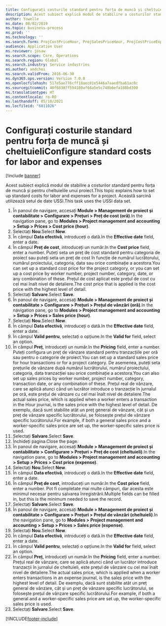 ```yaml
---
title: Configurați costurile standard pentru forța de muncă și cheltuieli
description: Acest subiect explică modul de stabilire a costurilor standard pentru forța de muncă și pentru cheltuielile unui proiect.
author: Yowelle
ms.date: 08/02/2019
ms.topic: business-process
ms.prod: ''
ms.technology: ''
ms.search.form: ProjCostPriceHour, ProjSalesPriceHour, ProjCostPriceExpense, ProjSalesPriceCost
audience: Application User
ms.reviewer: josaw
ms.search.scope: Core, Operations
ms.search.region: Global
ms.search.industry: Service industries
ms.author: andchoi
ms.search.validFrom: 2016-06-30
ms.dyn365.ops.version: Version 7.0.0
ms.openlocfilehash: 517e5ae776cff18aec81e5446a7aaedfba61ac0c
ms.sourcegitcommit: 40f68387f594180af64a5e5c748b6efa188bd300
ms.translationtype: HT
ms.contentlocale: ro-RO
ms.lasthandoff: 05/10/2021
ms.locfileid: "6011026"
---
```

# <a name="configure-standard-costs-for-labor-and-expenses"></a><span data-ttu-id="5ac17-103">Configurați costurile standard pentru forța de muncă și cheltuieli</span><span class="sxs-lookup"><span data-stu-id="5ac17-103">Configure standard costs for labor and expenses</span></span>

[!include [banner](../../includes/banner.md)]

<span data-ttu-id="5ac17-104">Acest subiect explică modul de stabilire a costurilor standard pentru forța de muncă și pentru cheltuielile unui proiect.</span><span class="sxs-lookup"><span data-stu-id="5ac17-104">This topic explains how to set up standard costs for labor and expenses for a project.</span></span> <span data-ttu-id="5ac17-105">Această sarcină utilizează setul de date USSI.</span><span class="sxs-lookup"><span data-stu-id="5ac17-105">This task uses the USSI data set.</span></span>

1. <span data-ttu-id="5ac17-106">În panoul de navigare, accesați **Module > Management de proiect și contabilitate > Configurare > Prețuri > Preț de cost (oră)**.</span><span class="sxs-lookup"><span data-stu-id="5ac17-106">In the navigation pane, go to **Modules > Project management and accounting > Setup > Prices > Cost price (hour)**.</span></span>
2. <span data-ttu-id="5ac17-107">Selectați **Nou**.</span><span class="sxs-lookup"><span data-stu-id="5ac17-107">Select **New**.</span></span>
3. <span data-ttu-id="5ac17-108">În câmpul **Data efectivă**, introduceți o dată.</span><span class="sxs-lookup"><span data-stu-id="5ac17-108">In the **Effective date** field, enter a date.</span></span>
4. <span data-ttu-id="5ac17-109">În câmpul **Preț de cost**, introduceți un număr.</span><span class="sxs-lookup"><span data-stu-id="5ac17-109">In the **Cost price** field, enter a number.</span></span> <span data-ttu-id="5ac17-110">Puteți seta un preț de cost standard pentru categoria de proiect sau puteți seta un preț de cost în funcție de numărul lucrătorului, numărul proiectului, categoria, data sau orice combinație a acestora.</span><span class="sxs-lookup"><span data-stu-id="5ac17-110">You can set up a standard cost price for the project category, or you can set up a cost price by worker number, project number, category, date, or any combination of these.</span></span> <span data-ttu-id="5ac17-111">Prețul de cost aplicat este prețul de cost cu cel mai înalt nivel de detaliere.</span><span class="sxs-lookup"><span data-stu-id="5ac17-111">The cost price that is applied is the cost price with the highest level of detail.</span></span>  
5. <span data-ttu-id="5ac17-112">Selectați **Salvare**.</span><span class="sxs-lookup"><span data-stu-id="5ac17-112">Select **Save**.</span></span>
6. <span data-ttu-id="5ac17-113">În panoul de navigare, accesați **Module > Management de proiect și contabilitate > Configurare > Prețuri > Prețul de vânzări (oră)**.</span><span class="sxs-lookup"><span data-stu-id="5ac17-113">In the navigation pane, go to **Modules > Project management and accounting > Setup > Prices > Sales price (hour)**.</span></span>
7. <span data-ttu-id="5ac17-114">Selectați **Nou**.</span><span class="sxs-lookup"><span data-stu-id="5ac17-114">Select **New**.</span></span>
8. <span data-ttu-id="5ac17-115">În câmpul **Data efectivă**, introduceți o dată.</span><span class="sxs-lookup"><span data-stu-id="5ac17-115">In the **Effective date** field, enter a date.</span></span>
9. <span data-ttu-id="5ac17-116">În câmpul **Valid pentru**, selectați o opțiune.</span><span class="sxs-lookup"><span data-stu-id="5ac17-116">In the **Valid for** field, select an option.</span></span>
10. <span data-ttu-id="5ac17-117">În câmpul **Preț**, introduceți un număr.</span><span class="sxs-lookup"><span data-stu-id="5ac17-117">In the **Pricing** field, enter a number.</span></span> <span data-ttu-id="5ac17-118">Puteți configura un preț de vânzare standard pentru tranzacțiile per oră sau pentru o categorie de proiect.</span><span class="sxs-lookup"><span data-stu-id="5ac17-118">You can set up a standard sales price for hour transactions or for a project category.</span></span> <span data-ttu-id="5ac17-119">De asemenea, puteți seta prețurile de vânzare după numărul lucrătorului, numărul proiectului, categoria, data tranzacției sau orice combinație a acestora.</span><span class="sxs-lookup"><span data-stu-id="5ac17-119">You can also set up sales prices by worker number, project number, category, transaction date, or any combination of these.</span></span> <span data-ttu-id="5ac17-120">Prețul real de vânzare, care se aplică atunci când un lucrător introduce o tranzacție în jurnalul pe oră, este prețul de vânzare cu cel mai înalt nivel de detaliere.</span><span class="sxs-lookup"><span data-stu-id="5ac17-120">The actual sales price, which is applied when a worker enters a transaction in the Hour journal, is the sales price with the highest level of detail.</span></span> <span data-ttu-id="5ac17-121">De exemplu, dacă sunt stabilite atât un preț general de vânzare, cât și un preț de vânzare specific lucrătorului, se folosește prețul de vânzare specific lucrătorului.</span><span class="sxs-lookup"><span data-stu-id="5ac17-121">For example, if both a general sales price and a worker-specific sales price are set up, the worker-specific sales price is used.</span></span>  
11. <span data-ttu-id="5ac17-122">Selectați **Salvare**.</span><span class="sxs-lookup"><span data-stu-id="5ac17-122">Select **Save**.</span></span>
12. <span data-ttu-id="5ac17-123">Închideți pagina.</span><span class="sxs-lookup"><span data-stu-id="5ac17-123">Close the page.</span></span>
13. <span data-ttu-id="5ac17-124">În panoul de navigare, accesați **Module > Management de proiect și contabilitate > Configurare > Prețuri > Preț de cost (cheltuieli)**.</span><span class="sxs-lookup"><span data-stu-id="5ac17-124">In the navigation pane, go to **Modules > Project management and accounting > Setup > Prices > Cost price (expense)**.</span></span>
14. <span data-ttu-id="5ac17-125">Selectați **Nou**.</span><span class="sxs-lookup"><span data-stu-id="5ac17-125">Select **New**.</span></span>
15. <span data-ttu-id="5ac17-126">În câmpul **Data efectivă**, introduceți o dată.</span><span class="sxs-lookup"><span data-stu-id="5ac17-126">In the **Effective date** field, enter a date.</span></span>
16. <span data-ttu-id="5ac17-127">În câmpul **Preț de cost**, introduceți un număr.</span><span class="sxs-lookup"><span data-stu-id="5ac17-127">In the **Cost price** field, enter a number.</span></span> <span data-ttu-id="5ac17-128">Pot fi completate mai multe câmpuri, dar acesta este minimul necesar pentru salvarea înregistrării.</span><span class="sxs-lookup"><span data-stu-id="5ac17-128">Multiple fields can be filled in, but this is the minimum needed to save the record.</span></span>  
17. <span data-ttu-id="5ac17-129">Selectați **Salvare**.</span><span class="sxs-lookup"><span data-stu-id="5ac17-129">Select **Save**.</span></span>
18. <span data-ttu-id="5ac17-130">În panoul de navigare, accesați **Module > Management de proiect și contabilitate > Configurare > Prețuri > Prețul de vânzări (cheltuieli)**.</span><span class="sxs-lookup"><span data-stu-id="5ac17-130">In the navigation pane, go to **Modules > Project management and accounting > Setup > Prices > Sales price (expense)**.</span></span>
19. <span data-ttu-id="5ac17-131">Selectați **Nou**.</span><span class="sxs-lookup"><span data-stu-id="5ac17-131">Select **New**.</span></span>
20. <span data-ttu-id="5ac17-132">În câmpul **Data efectivă**, introduceți o dată.</span><span class="sxs-lookup"><span data-stu-id="5ac17-132">In the **Effective date** field, enter a date.</span></span>
21. <span data-ttu-id="5ac17-133">În câmpul **Valid pentru**, selectați o opțiune.</span><span class="sxs-lookup"><span data-stu-id="5ac17-133">In the **Valid for** field, select an option.</span></span>
22. <span data-ttu-id="5ac17-134">În câmpul **Preț**, introduceți un număr.</span><span class="sxs-lookup"><span data-stu-id="5ac17-134">In the **Pricing** field, enter a number.</span></span> <span data-ttu-id="5ac17-135">Prețul real de vânzare, care se aplică atunci când un lucrător introduce tranzacții în jurnalul de cheltuieli, este prețul de vânzare cu cel mai înalt nivel de detaliere.</span><span class="sxs-lookup"><span data-stu-id="5ac17-135">The actual sales price, which is applied when a worker enters transactions in an expense journal, is the sales price with the highest level of detail.</span></span> <span data-ttu-id="5ac17-136">De exemplu, dacă sunt stabilite atât un preț general de vânzare, cât și un preț de vânzare specific lucrătorului, se folosește prețul de vânzare specific lucrătorului.</span><span class="sxs-lookup"><span data-stu-id="5ac17-136">For example, if both a general and a worker-specific sales price are set up, the worker-specific sales price is used.</span></span>  
23. <span data-ttu-id="5ac17-137">Selectați **Salvare**.</span><span class="sxs-lookup"><span data-stu-id="5ac17-137">Select **Save**.</span></span>



[!INCLUDE[footer-include](../../includes/footer-banner.md)]